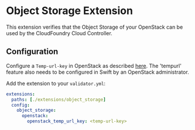 # Object Storage Extension

This extension verifies that the Object Storage of your OpenStack can be used by the CloudFoundry Cloud Controller.

## Configuration

Configure a `Temp-url-key` in OpenStack as described [here](https://docs.openstack.org/developer/swift/api/temporary_url_middleware.html#secret-keys).
The 'tempurl' feature also needs to be configured in Swift by an OpenStack administrator.

Add the extension to your `validator.yml`:

```yaml
extensions:
  paths: [./extensions/object_storage]
  config:
    object_storage:
      openstack:
        openstack_temp_url_key: <temp-url-key>
```
